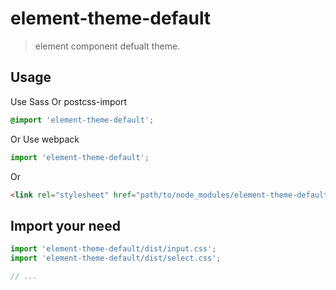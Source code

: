# element-theme-default
> element component defualt theme.

## Usage

Use Sass Or postcss-import
```css
@import 'element-theme-default';
```

Or Use webpack
```javascript
import 'element-theme-default';
```

Or
```html
<link rel="stylesheet" href="path/to/node_modules/element-theme-default/dist/index.css">
```

##  Import your need
```javascript
import 'element-theme-default/dist/input.css';
import 'element-theme-default/dist/select.css';

// ...
```
